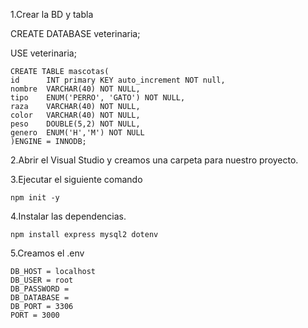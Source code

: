 1.Crear la BD y tabla

CREATE DATABASE veterinaria;

USE veterinaria;
```
CREATE TABLE mascotas(
id      INT primary KEY	auto_increment NOT null,
nombre  VARCHAR(40) NOT NULL,
tipo    ENUM('PERRO', 'GATO') NOT NULL,
raza    VARCHAR(40) NOT NULL,
color   VARCHAR(40) NOT NULL,
peso    DOUBLE(5,2) NOT NULL,
genero  ENUM('H','M') NOT NULL
)ENGINE = INNODB;
```
2.Abrir el Visual Studio y creamos una carpeta para nuestro proyecto.

3.Ejecutar el siguiente comando
```
npm init -y
```
4.Instalar las dependencias.
```
npm install express mysql2 dotenv
```
5.Creamos el .env
```
DB_HOST = localhost
DB_USER = root
DB_PASSWORD =
DB_DATABASE =
DB_PORT = 3306
PORT = 3000
```
